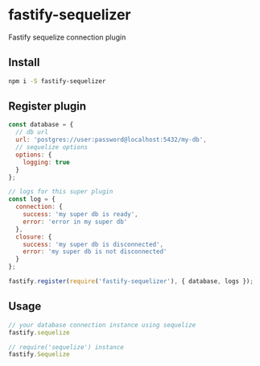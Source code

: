 # fastify-sequelizer

Fastify sequelize connection plugin

## Install

```bash
npm i -S fastify-sequelizer
```

## Register plugin

```js
const database = {
  // db url
  url: 'postgres://user:password@localhost:5432/my-db',
  // sequelize options
  options: {
    logging: true
  }
};

// logs for this super plugin
const log = {
  connection: {
    success: 'my super db is ready',
    error: 'error in my super db'
  },
  closure: {
    success: 'my super db is disconnected',
    error: 'my super db is not disconnected'
  }
};

fastify.register(require('fastify-sequelizer'), { database, logs });
```

## Usage

```js
// your database connection instance using sequelize
fastify.sequelize

// require('sequelize') instance
fastify.Sequelize
```
